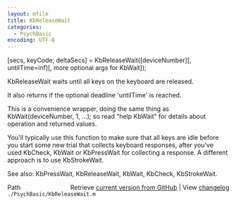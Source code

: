 ```yaml
---
layout: mfile
title: KbReleaseWait
categories:
  - PsychBasic
encoding: UTF-8
---
```


\[secs, keyCode, deltaSecs\] = KbReleaseWait\(\[deviceNumber\]\[, untilTime=inf\]\[, more optional args for KbWait\]\);

KbReleaseWait waits until all keys on the keyboard are released.

It also returns if the optional deadline 'untilTime' is reached.

This is a convenience wrapper, doing the same thing as
KbWait\(deviceNumber, 1, ...\); so read "help KbWait" for details about
operation and returned values.

You'll typically use this function to make sure that all keys are idle
before you start some new trial that collects keyboard responses, after
you've used KbCheck, KbWait or KbPressWait for collecting a response. A
different approach is to use KbStrokeWait.

See also: KbPressWait, KbReleaseWait, KbWait, KbCheck, KbStrokeWait.


<div class="code_header" style="text-align:right;">
  <span style="float:left;">Path&nbsp;&nbsp;</span> <span class="counter">Retrieve <a href=
  "https://raw.github.com/Psychtoolbox-3/Psychtoolbox-3/beta/./PsychBasic/KbReleaseWait.m">current version from GitHub</a> | View <a href=
  "https://github.com/Psychtoolbox-3/Psychtoolbox-3/commits/beta/./PsychBasic/KbReleaseWait.m">changelog</a></span>
</div>
<div class="code">
  <code>./PsychBasic/KbReleaseWait.m</code>
</div>
